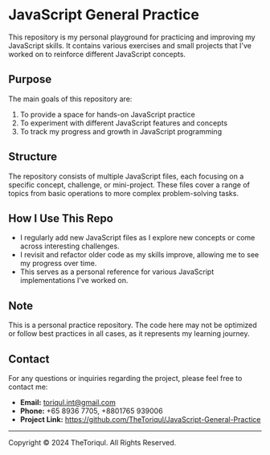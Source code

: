 # JavaScript General Practice

This repository is my personal playground for practicing and improving my JavaScript skills. It contains various exercises and small projects that I've worked on to reinforce different JavaScript concepts.

## Purpose

The main goals of this repository are:

1. To provide a space for hands-on JavaScript practice
2. To experiment with different JavaScript features and concepts
3. To track my progress and growth in JavaScript programming

## Structure

The repository consists of multiple JavaScript files, each focusing on a specific concept, challenge, or mini-project. These files cover a range of topics from basic operations to more complex problem-solving tasks.

## How I Use This Repo

- I regularly add new JavaScript files as I explore new concepts or come across interesting challenges.
- I revisit and refactor older code as my skills improve, allowing me to see my progress over time.
- This serves as a personal reference for various JavaScript implementations I've worked on.

## Note

This is a personal practice repository. The code here may not be optimized or follow best practices in all cases, as it represents my learning journey.

## Contact

For any questions or inquiries regarding the project, please feel free to contact me:
- **Email:** toriqul.int@gmail.com
- **Phone:** +65 8936 7705, +8801765 939006
- **Project Link:** https://github.com/TheToriqul/JavaScript-General-Practice

---
Copyright © 2024 TheToriqul. All Rights Reserved.